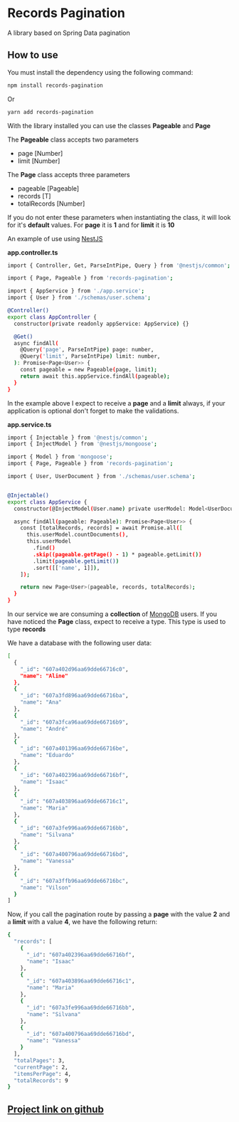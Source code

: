 # Records Pagination
A library based on Spring Data pagination
## How to use
You must install the dependency using the following command:
```sh
npm install records-pagination
```
Or
```sh
yarn add records-pagination
```
With the library installed you can use the classes **Pageable** and **Page**

The **Pageable** class accepts two parameters
- page [Number]
- limit [Number]

The **Page** class accepts three parameters
- pageable [Pageable]
- records [T]
- totalRecords [Number]

If you do not enter these parameters when instantiating the class, it will look for it's **default** values. For **page** it is **1** and for **limit** it is **10**

An example of use using [NestJS]

**app.controller.ts**
```sh
import { Controller, Get, ParseIntPipe, Query } from '@nestjs/common';

import { Page, Pageable } from 'records-pagination';

import { AppService } from './app.service';
import { User } from './schemas/user.schema';

@Controller()
export class AppController {
  constructor(private readonly appService: AppService) {}

  @Get()
  async findAll(
    @Query('page', ParseIntPipe) page: number,
    @Query('limit', ParseIntPipe) limit: number,
  ): Promise<Page<User>> {
    const pageable = new Pageable(page, limit);
    return await this.appService.findAll(pageable);
  }
}
```
In the example above I expect to receive a **page** and a **limit** always, if your application is optional don't forget to make the validations.

**app.service.ts**
```sh
import { Injectable } from '@nestjs/common';
import { InjectModel } from '@nestjs/mongoose';

import { Model } from 'mongoose';
import { Page, Pageable } from 'records-pagination';

import { User, UserDocument } from './schemas/user.schema';


@Injectable()
export class AppService {
  constructor(@InjectModel(User.name) private userModel: Model<UserDocument>) {}

  async findAll(pageable: Pageable): Promise<Page<User>> {
    const [totalRecords, records] = await Promise.all([
      this.userModel.countDocuments(),
      this.userModel
        .find()
        .skip((pageable.getPage() - 1) * pageable.getLimit())
        .limit(pageable.getLimit())
        .sort([['name', 1]]),
    ]);

    return new Page<User>(pageable, records, totalRecords);
  }
}
```
In our service we are consuming a **collection** of [MongoDB] users.
If you have noticed the **Page** class, expect to receive a type. This type is used to type **records**

We have a database with the following user data:
```sh
[
  {
    "_id": "607a402d96aa69dde66716c0",
    "name": "Aline"
  },
  {
    "_id": "607a3fd896aa69dde66716ba",
    "name": "Ana"
  },
  {
    "_id": "607a3fca96aa69dde66716b9",
    "name": "André"
  },
  {
    "_id": "607a401396aa69dde66716be",
    "name": "Eduardo"
  },
  {
    "_id": "607a402396aa69dde66716bf",
    "name": "Isaac"
  },
  {
    "_id": "607a403896aa69dde66716c1",
    "name": "Maria"
  },
  {
    "_id": "607a3fe996aa69dde66716bb",
    "name": "Silvana"
  },
  {
    "_id": "607a400796aa69dde66716bd",
    "name": "Vanessa"
  },
  {
    "_id": "607a3ffb96aa69dde66716bc",
    "name": "Vilson"
  }
]
```

Now, if you call the pagination route by passing a **page** with the value **2** and a **limit** with a value **4**, we have the following return:

```sh
{
  "records": [
    {
      "_id": "607a402396aa69dde66716bf",
      "name": "Isaac"
    },
    {
      "_id": "607a403896aa69dde66716c1",
      "name": "Maria"
    },
    {
      "_id": "607a3fe996aa69dde66716bb",
      "name": "Silvana"
    },
    {
      "_id": "607a400796aa69dde66716bd",
      "name": "Vanessa"
    }
  ],
  "totalPages": 3,
  "currentPage": 2,
  "itemsPerPage": 4,
  "totalRecords": 9
}
```

## [Project link on github]

[NestJS]: <https://nestjs.com>
[MongoDB]: <https://www.mongodb.com>
[Project link on github]: <https://github.com/andrewronscki/records-pagination>